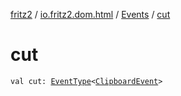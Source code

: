 [fritz2](../../index.md) / [io.fritz2.dom.html](../index.md) / [Events](index.md) / [cut](./cut.md)

# cut

`val cut: `[`EventType`](../-event-type/index.md)`<`[`ClipboardEvent`](https://kotlinlang.org/api/latest/jvm/stdlib/org.w3c.dom.clipboard/-clipboard-event/index.html)`>`
